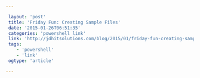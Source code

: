 ```yaml
---

 layout: 'post' 
 title: 'Friday Fun: Creating Sample Files' 
 date: '2015-01-26T06:51:35' 
 categories: 'powershell link' 
 link: 'http://jdhitsolutions.com/blog/2015/01/friday-fun-creating-sample-files/' 
 tags: 
    - 'powershell' 
    - 'link' 
 ogtype: 'article'

---
```




